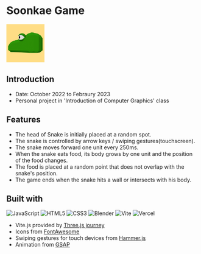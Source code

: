 # Soonkae Game
<a href="https://soonake-game.vercel.app//" target="_blank">
<img src="static/html/appIcon.png" width="100"/><br>
</a> 

## Introduction
- Date: October 2022 to Febraury 2023
- Personal project in 'Introduction of Computer Graphics' class

## Features
- The head of Snake is initially placed at a random spot.
- The snake is controlled by arrow keys / swiping gestures(touchscreen).
- The snake moves forward one unit every 250ms.
- When the snake eats food, its body grows by one unit and the position of the food changes.
- The food is placed at a random point that does not overlap with the snake's position.
- The game ends when the snake hits a wall or intersects with his body.

## Built with
![JavaScript](https://img.shields.io/badge/JavaScript-FFD700?style=for-the-badge&logo=javascript&logoColor=white)
![HTML5](https://img.shields.io/badge/HTML5-E34F26?style=for-the-badge&logo=html5&logoColor=white)
![CSS3](https://img.shields.io/badge/CSS3-1572B6?style=for-the-badge&logo=css&logoColor=white)
![Blender](https://img.shields.io/badge/Blender-%23F58500?style=for-the-badge&logo=blender&logoColor=white)
![Vite](https://img.shields.io/badge/Vite-646CFF?style=for-the-badge&logo=vite&logoColor=white)
![Vercel](https://img.shields.io/badge/Vercel-000000?style=for-the-badge&logo=vercel&logoColor=white)
* Vite.js provided by [Three.js journey](https://threejs-journey.com/)
* Icons from [FontAwesome](https://fontawesome.com/)
* Swiping gestures for touch devices from [Hammer.js](https://hammerjs.github.io/)
* Animation from [GSAP](https://gsap.com/)